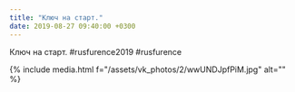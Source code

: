 ```yaml
---
title: "Ключ на старт."
date: 2019-08-27 09:40:00 +0300
---
```


Ключ на старт.
#rusfurence2019
#rusfurence

{% include media.html f="/assets/vk_photos/2/wwUNDJpfPiM.jpg" alt="" %}
